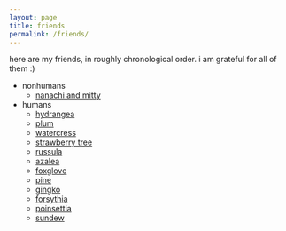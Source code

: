 ```yaml
---
layout: page
title: friends
permalink: /friends/
---
```


here are my friends, in roughly chronological order. i am grateful for all of them :)

- nonhumans
  - [nanachi and mitty](nanachimitty)
- humans
  - [hydrangea](hydrangea)
  - [plum](plum)
  - [watercress](watercress)
  - [strawberry tree](strawberrytree)
  - [russula](russula)
  - [azalea](azalea)
  - [foxglove](foxglove)
  - [pine](pine)
  - [gingko](gingko) 
  - [forsythia](forsythia)
  - [poinsettia](poinsettia)
  - [sundew](sundew)

